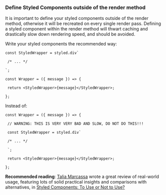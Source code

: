 ### Define Styled Components outside of the render method[](https://styled-components.com/docs/basics#define-styled-components-outside-of-the-render-method)

It is important to define your styled components outside of the render method, otherwise it will be recreated on every single render pass. Defining a styled component within the render method will thwart caching and drastically slow down rendering speed, and should be avoided.

Write your styled components the recommended way:

```
const StyledWrapper = styled.div`

 /* ... */

`;

const Wrapper = ({ message }) => {

 return <StyledWrapper>{message}</StyledWrapper>;

};
```

Instead of:
```
const Wrapper = ({ message }) => {

 // WARNING: THIS IS VERY VERY BAD AND SLOW, DO NOT DO THIS!!!

 const StyledWrapper = styled.div`

 /* ... */

 `;

 return <StyledWrapper>{message}</StyledWrapper>;

};
```
**Recommended reading**: [Talia Marcassa](https://twitter.com/talialongname) wrote a great review of real-world usage, featuring lots of solid practical insights and comparisons with alternatives, in [Styled Components: To Use or Not to Use?](https://medium.com/building-crowdriff/styled-components-to-use-or-not-to-use-a6bb4a7ffc21)
